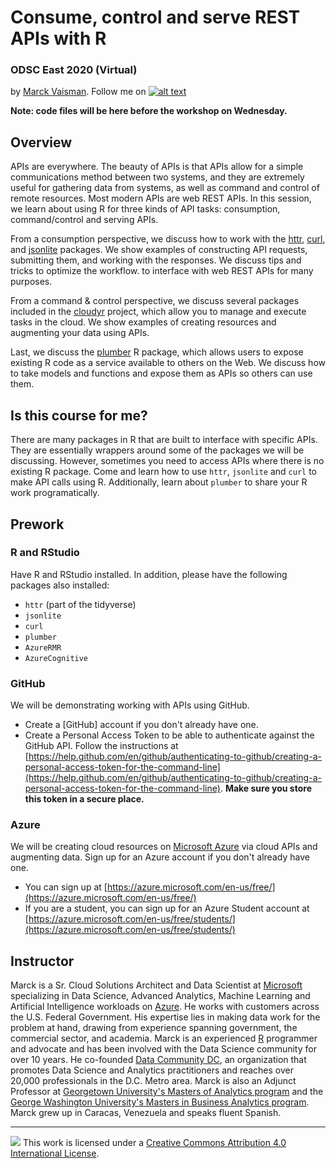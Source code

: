 # Consume, control and serve REST APIs with R

<!-- Please don't remove this: Grab your social icons from https://github.com/carlsednaoui/gitsocial -->

<!-- display the social media buttons in your README -->
<!-- icons with padding -->

[1.1]: http://i.imgur.com/tXSoThF.png (twitter icon with padding)
[1]: http://www.twitter.com/wahalulu

### ODSC East 2020 (Virtual)

by [Marck Vaisman](https://www.linkedin.com/in/marckvaisman). Follow me on [![alt text][1.1]][1]

**Note: code files will be here before the workshop on Wednesday.**

## Overview

APIs are everywhere. The beauty of APIs is that APIs allow for a simple communications method between two systems, and they are extremely useful for gathering data from systems, as well as command and control of remote resources. Most modern APIs are web REST APIs. In this session, we learn about using R for three kinds of API tasks: consumption, command/control and serving APIs.

From a consumption perspective, we discuss how to work with the [httr](https://httr.r-lib.org/), [curl](https://jeroen.cran.dev/curl/), and [jsonlite](https://jeroen.cran.dev/jsonlite/) packages. We show examples of constructing API requests, submitting them, and working with the responses. We discuss tips and tricks to optimize the workflow.
to interface with web REST APIs for many purposes.

From a command & control perspective, we discuss several packages included in the [cloudyr](http://cloudyr.github.io/) project, which allow you to manage and execute tasks in the cloud. We show examples of creating resources and augmenting your data using APIs.

Last, we discuss the [plumber](https://www.rplumber.io/) R package, which allows users to expose existing R code as a service available to others on the Web. We discuss how to take models and functions and expose them as APIs so others can use them.

## Is this course for me?

There are many packages in R that are built to interface with specific APIs. They are essentially wrappers around some of the packages we will be discussing. However, sometimes you need to access APIs where there is no existing R package. Come and learn how to use `httr`, `jsonlite` and `curl` to make API calls using R. Additionally, learn about `plumber` to share your R work programatically.

## Prework

### R and RStudio

Have R and RStudio installed. In addition, please have the following packages also installed:

* `httr` (part of the tidyverse)
* `jsonlite`
* `curl`
* `plumber`
* `AzureRMR`
* `AzureCognitive`

### GitHub

We will be demonstrating working with APIs using GitHub.

* Create a [GitHub] account if you don't already have one.
* Create a Personal Access Token to be able to authenticate against the GitHub API. Follow the instructions at [https://help.github.com/en/github/authenticating-to-github/creating-a-personal-access-token-for-the-command-line](https://help.github.com/en/github/authenticating-to-github/creating-a-personal-access-token-for-the-command-line). **Make sure you store this token in a secure place.**

### Azure

We will be creating cloud resources on [Microsoft Azure](https://azure.microsoft.com/en-us/) via cloud APIs and augmenting data. Sign up for an Azure account if you don't already have one. 

* You can sign up at [https://azure.microsoft.com/en-us/free/](https://azure.microsoft.com/en-us/free/)
* If you are a student, you can sign up for an Azure Student account at [https://azure.microsoft.com/en-us/free/students/](https://azure.microsoft.com/en-us/free/students/)



## Instructor

Marck is a Sr. Cloud Solutions Architect and Data Scientist at [Microsoft](www.microsoft.com) specializing in Data Science, Advanced Analytics, Machine Learning and Artificial Intelligence workloads on [Azure](azure.microsoft.com). He works with customers across the U.S. Federal Government. His expertise lies in making data work for the problem at hand, drawing from experience spanning government, the commercial sector, and academia. Marck is an experienced [R](https://cran.r-project.org/) programmer and advocate and has been involved with the Data Science community for over 10 years. He co-founded [Data Community DC](www.datacomunitydc.org), an organization that promotes Data Science and Analytics practitioners and reaches over 20,000 professionals in the D.C. Metro area. Marck is also an Adjunct Professor at [Georgetown University's Masters of Analytics program](https://analytics.georgetown.edu/) and the [George Washington University's Masters in Business Analytics program](https://business.gwu.edu/prospective-students/specialized-masters/msba-admission). Marck grew up in Caracas, Venezuela and speaks fluent Spanish.

-----

![](https://i.creativecommons.org/l/by/4.0/88x31.png) This work is
licensed under a [Creative Commons Attribution 4.0 International
License](https://creativecommons.org/licenses/by/4.0/).